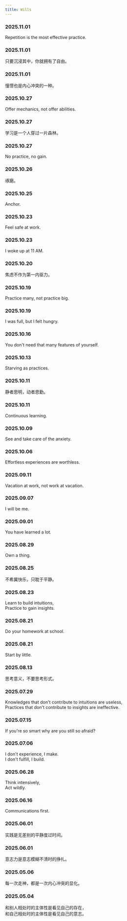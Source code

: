 ```yaml
---
title: Wills
---
```


### 2025.11.01

Repetition is the most effective practice.

### 2025.11.01

只要沉浸其中，你就拥有了自由。

### 2025.11.01

憧憬也是内心冲突的一种。

### 2025.10.27

Offer mechanics, not offer abilities.

### 2025.10.27

学习是一个人穿过一片森林。

### 2025.10.27

No practice, no gain.

### 2025.10.26

琢磨。

### 2025.10.25

Anchor.

### 2025.10.23

Feel safe at work.

### 2025.10.23

I woke up at 11 AM.

### 2025.10.20

焦虑不作为第一内驱力。

### 2025.10.19

Practice many, not practice big.

### 2025.10.19

I was full, but I felt hungry.

### 2025.10.16

You don't need that many features of yourself.

### 2025.10.13

Starving as practices.

### 2025.10.11

静者思明，动者思勤。

### 2025.10.11

Continuous learning.

### 2025.10.09

See and take care of the anxiety.

### 2025.10.06

Effortless experiences are worthless.

### 2025.09.11

Vacation at work, not work at vacation.

### 2025.09.07

I will be me.

### 2025.09.01

You have learned a lot.

### 2025.08.29

Own a thing.

### 2025.08.25

不希冀快乐，只耽于平静。

### 2025.08.23

Learn to build intuitions,  
Practice to gain insights.

### 2025.08.21

Do your homework at school.

### 2025.08.21

Start by little.

### 2025.08.13

思考意义，不要思考形式。

### 2025.07.29

Knowledges that don't contribute to intuitions are useless,  
Practices that don't contribute to insights are ineffective.

### 2025.07.15

If you're so smart why are you still so afraid?

### 2025.07.06

I don't experience, I make.  
I don't fulfill, I build.

### 2025.06.28

Think intensively,  
Act wildly.

### 2025.06.16

Communications first.

### 2025.06.01

实践是无差别的平静度过时间。  

### 2025.06.01

意志力是意志模糊不清时的挣扎。

### 2025.05.06

每一次走神，都是一次内心冲突的显化。

### 2025.05.04

和别人相处时的主体性是看见自己的存在，  
和自己相处时的主体性是看见自己的意志。
